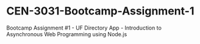 # CEN-3031-Bootcamp-Assignment-1
Bootcamp Assignment #1 - UF Directory App - Introduction to Asynchronous Web Programming using Node.js
